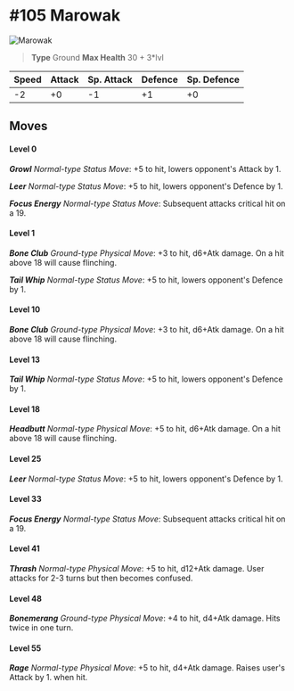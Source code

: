 # #105 Marowak


![Marowak](https://img.pokemondb.net/sprites/home/normal/1x/marowak.png)

> **Type** Ground
> **Max Health** 30 + 3\*lvl

| Speed | Attack | Sp. Attack | Defence | Sp. Defence |
| ----- | ------ | ---------- | ------- | ----------- |
| -2 | +0 | -1 | +1 | +0 |

## Moves
#### Level 0

***Growl** Normal-type Status Move*: +5 to hit, lowers opponent's Attack by 1.

***Leer** Normal-type Status Move*: +5 to hit, lowers opponent's Defence by 1.

***Focus Energy** Normal-type Status Move*: Subsequent attacks critical hit on a 19.
#### Level 1

***Bone Club** Ground-type Physical Move*: +3 to hit, d6+Atk damage. On a hit above 18 will cause flinching.

***Tail Whip** Normal-type Status Move*: +5 to hit, lowers opponent's Defence by 1.
#### Level 10

***Bone Club** Ground-type Physical Move*: +3 to hit, d6+Atk damage. On a hit above 18 will cause flinching.
#### Level 13

***Tail Whip** Normal-type Status Move*: +5 to hit, lowers opponent's Defence by 1.
#### Level 18

***Headbutt** Normal-type Physical Move*: +5 to hit, d6+Atk damage. On a hit above 18 will cause flinching.
#### Level 25

***Leer** Normal-type Status Move*: +5 to hit, lowers opponent's Defence by 1.
#### Level 33

***Focus Energy** Normal-type Status Move*: Subsequent attacks critical hit on a 19.
#### Level 41

***Thrash** Normal-type Physical Move*: +5 to hit, d12+Atk damage. User attacks for 2-3 turns but then becomes confused.
#### Level 48

***Bonemerang** Ground-type Physical Move*: +4 to hit, d4+Atk damage. Hits twice in one turn.
#### Level 55

***Rage** Normal-type Physical Move*: +5 to hit, d4+Atk damage. Raises user's Attack by 1. when hit.

